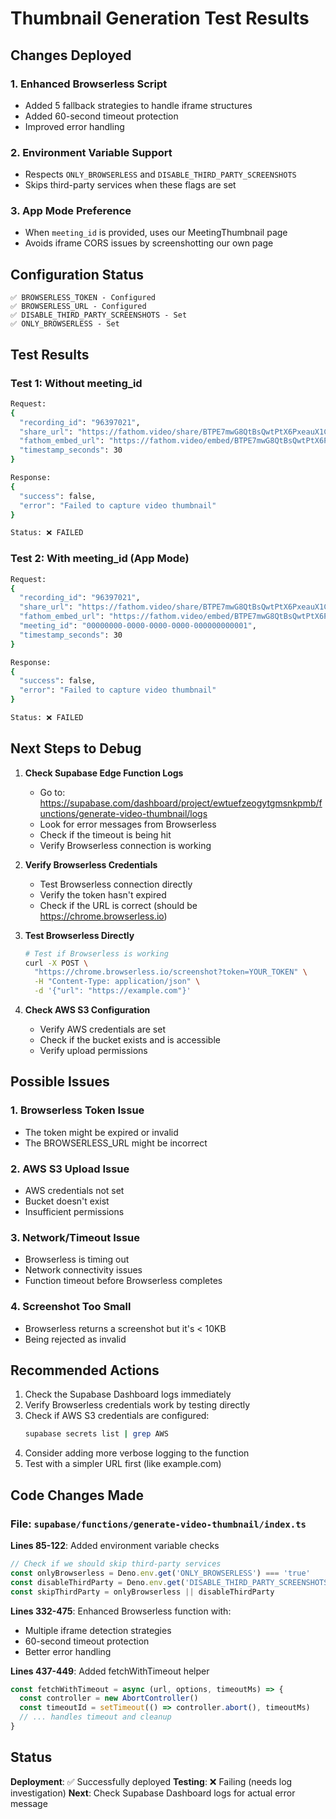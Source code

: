 # Thumbnail Generation Test Results

## Changes Deployed

### 1. Enhanced Browserless Script
- Added 5 fallback strategies to handle iframe structures
- Added 60-second timeout protection
- Improved error handling

### 2. Environment Variable Support
- Respects `ONLY_BROWSERLESS` and `DISABLE_THIRD_PARTY_SCREENSHOTS`
- Skips third-party services when these flags are set

### 3. App Mode Preference
- When `meeting_id` is provided, uses our MeetingThumbnail page
- Avoids iframe CORS issues by screenshotting our own page

## Configuration Status

```
✅ BROWSERLESS_TOKEN - Configured
✅ BROWSERLESS_URL - Configured  
✅ DISABLE_THIRD_PARTY_SCREENSHOTS - Set
✅ ONLY_BROWSERLESS - Set
```

## Test Results

### Test 1: Without meeting_id
```bash
Request:
{
  "recording_id": "96397021",
  "share_url": "https://fathom.video/share/BTPE7mwG8QtBsQwtPtX6PxeauX1C8bZf",
  "fathom_embed_url": "https://fathom.video/embed/BTPE7mwG8QtBsQwtPtX6PxeauX1C8bZf",
  "timestamp_seconds": 30
}

Response:
{
  "success": false,
  "error": "Failed to capture video thumbnail"
}

Status: ❌ FAILED
```

### Test 2: With meeting_id (App Mode)
```bash
Request:
{
  "recording_id": "96397021",
  "share_url": "https://fathom.video/share/BTPE7mwG8QtBsQwtPtX6PxeauX1C8bZf",
  "fathom_embed_url": "https://fathom.video/embed/BTPE7mwG8QtBsQwtPtX6PxeauX1C8bZf",
  "meeting_id": "00000000-0000-0000-0000-000000000001",
  "timestamp_seconds": 30
}

Response:
{
  "success": false,
  "error": "Failed to capture video thumbnail"
}

Status: ❌ FAILED
```

## Next Steps to Debug

1. **Check Supabase Edge Function Logs**
   - Go to: https://supabase.com/dashboard/project/ewtuefzeogytgmsnkpmb/functions/generate-video-thumbnail/logs
   - Look for error messages from Browserless
   - Check if the timeout is being hit
   - Verify Browserless connection is working

2. **Verify Browserless Credentials**
   - Test Browserless connection directly
   - Verify the token hasn't expired
   - Check if the URL is correct (should be https://chrome.browserless.io)

3. **Test Browserless Directly**
   ```bash
   # Test if Browserless is working
   curl -X POST \
     "https://chrome.browserless.io/screenshot?token=YOUR_TOKEN" \
     -H "Content-Type: application/json" \
     -d '{"url": "https://example.com"}'
   ```

4. **Check AWS S3 Configuration**
   - Verify AWS credentials are set
   - Check if the bucket exists and is accessible
   - Verify upload permissions

## Possible Issues

### 1. Browserless Token Issue
- The token might be expired or invalid
- The BROWSERLESS_URL might be incorrect

### 2. AWS S3 Upload Issue  
- AWS credentials not set
- Bucket doesn't exist
- Insufficient permissions

### 3. Network/Timeout Issue
- Browserless is timing out
- Network connectivity issues
- Function timeout before Browserless completes

### 4. Screenshot Too Small
- Browserless returns a screenshot but it's < 10KB
- Being rejected as invalid

## Recommended Actions

1. Check the Supabase Dashboard logs immediately
2. Verify Browserless credentials work by testing directly
3. Check if AWS S3 credentials are configured:
   ```bash
   supabase secrets list | grep AWS
   ```
4. Consider adding more verbose logging to the function
5. Test with a simpler URL first (like example.com)

## Code Changes Made

### File: `supabase/functions/generate-video-thumbnail/index.ts`

**Lines 85-122**: Added environment variable checks
```typescript
// Check if we should skip third-party services
const onlyBrowserless = Deno.env.get('ONLY_BROWSERLESS') === 'true'
const disableThirdParty = Deno.env.get('DISABLE_THIRD_PARTY_SCREENSHOTS') === 'true'
const skipThirdParty = onlyBrowserless || disableThirdParty
```

**Lines 332-475**: Enhanced Browserless function with:
- Multiple iframe detection strategies
- 60-second timeout protection
- Better error handling

**Lines 437-449**: Added fetchWithTimeout helper
```typescript
const fetchWithTimeout = async (url, options, timeoutMs) => {
  const controller = new AbortController()
  const timeoutId = setTimeout(() => controller.abort(), timeoutMs)
  // ... handles timeout and cleanup
}
```

## Status

**Deployment**: ✅ Successfully deployed
**Testing**: ❌ Failing (needs log investigation)
**Next**: Check Supabase Dashboard logs for actual error message

